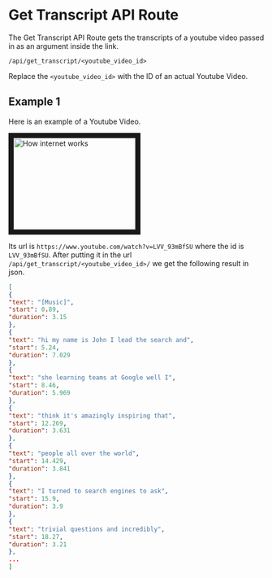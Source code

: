 # Get Transcript API Route
The Get Transcript API Route gets the transcripts of a youtube video passed in as an argument inside the link.
```
/api/get_transcript/<youtube_video_id>
```
Replace the ``<youtube_video_id>`` with the ID of an actual Youtube Video.

## Example 1
Here is an example of a Youtube Video.

<a href="http://www.youtube.com/watch?feature=player_embedded&v=LVV_93mBfSU
" target="_blank"><img src="http://img.youtube.com/vi/LVV_93mBfSU/0.jpg" 
alt="How internet works" width="240" height="180" border="10" /></a>

Its url is ``https://www.youtube.com/watch?v=LVV_93mBfSU`` where the id is ``LVV_93mBfSU``. After putting it in the url ``/api/get_transcript/<youtube_video_id>/`` we get the following result in json.

```json
[
{
"text": "[Music]",
"start": 0.89,
"duration": 3.15
},
{
"text": "hi my name is John I lead the search and",
"start": 5.24,
"duration": 7.029
},
{
"text": "she learning teams at Google well I",
"start": 8.46,
"duration": 5.969
},
{
"text": "think it's amazingly inspiring that",
"start": 12.269,
"duration": 3.631
},
{
"text": "people all over the world",
"start": 14.429,
"duration": 3.841
},
{
"text": "I turned to search engines to ask",
"start": 15.9,
"duration": 3.9
},
{
"text": "trivial questions and incredibly",
"start": 18.27,
"duration": 3.21
},
...
]
```
